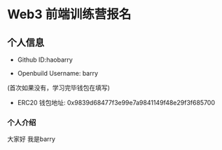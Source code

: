 # Web3 前端训练营报名

## 个人信息

* Github ID:haobarry

* Openbuild Username: barry

(首次如果没有，学习完毕钱包在填写)

* ERC20 钱包地址: 0x9839d68477f3e99e7a9841149f48e29f3f685700

### 个人介绍
大家好  我是barry
